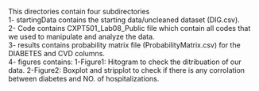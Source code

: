 This directories contain four subdirectories \
1- startingData contains the starting data/uncleaned dataset (DIG.csv). \
2- Code contains CXPT501_Lab08_Public file which contain all codes that we used to manipulate and analyze the data. \
3- results contains probability matrix file (ProbabilityMatrix.csv) for the DIABETES and CVD columns. \
4- figures contains: 1-Figure1: Hitogram to check the ditribuation of our data. 2-Figure2: Boxplot and stripplot to check if there is any corrolation between diabetes and NO. of hospitalizations. 
